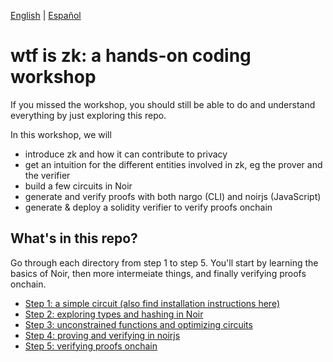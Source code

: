 [English](#wtf-is-zk-a-hands-on-coding-workshop) | [Español](#wtf-is-zk-workshop-de-coding)

# wtf is zk: a hands-on coding workshop

If you missed the workshop, you should still be able to do and understand everything by just exploring this repo.

In this workshop, we will 

- introduce zk and how it can contribute to privacy
- get an intuition for the different entities involved in zk, eg the prover and the verifier
- build a few circuits in Noir
- generate and verify proofs with both nargo (CLI) and noirjs (JavaScript)
- generate & deploy a solidity verifier to verify proofs onchain

## What's in this repo?

Go through each directory from step 1 to step 5. You'll start by learning the basics of Noir, then more intermeiate things, and finally verifying proofs onchain.

- [Step 1: a simple circuit (also find installation instructions here)](./step1/README.md)
- [Step 2: exploring types and hashing in Noir](./step2/README.md)
- [Step 3: unconstrained functions and optimizing circuits](./step3/README.md)
- [Step 4: proving and verifying in noirjs](./step4/README.md)
- [Step 5: verifying proofs onchain](./step5/README.md)
